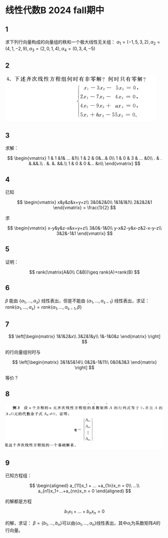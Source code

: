 # 线性代数B 2024 fall期中

## 1

求下列行向量构成的向量组的秩和一个极大线性无关组：
$\alpha_1 = (-1,5,3,2), \alpha_2 = (4,1,-2,9), \alpha_3 = (2,0,1,4), \alpha_4 = (0,3,4,-5)$

## 2

<img src="https://raw.githubusercontent.com/stur007/img/main/img/202412281002113.png" alt="image-20241030194333299" style="zoom:50%;" />

## 3

求解：

$$
\begin{vmatrix}
1 & 1 &1& ... &1\\
1 & 2 & 0&...& 0\\
1 & 0 & 3 & ... &0\\
. & . &.&&.\\
. &. &. &&.\\
1 & 0 & 0 &... &n\\
\end{vmatrix}
$$

## 4

已知

$$
\begin{vmatrix}
x&y&z&x+y+z\\
3&0&2&0\\
1&1&1&1\\
2&2&2&1
\end{vmatrix}
= \frac{1}{2}
$$

求

$$
\begin{vmatrix}
x-y&y&z-x&x+y+z\\
3&0&-1&0\\
y-x&2-y&x-z&2-x-y-z\\
3&2&-1&1
\end{vmatrix}
$$


## 5

证明：

$$
rank(\matrix{A&0\\
C&B})\geq rank(A)+rank(B)
$$

## 6

$\beta$ 能由 $\{\alpha_1, ..., \alpha_s\}$ 线性表出，但是不能由 $\{\alpha_1, ..., \alpha_{s-1}\}$ 线性表出，求证：
$rank\{\alpha_1,...,\alpha_s\} = rank\{\alpha_1, ..., \alpha_{s-1}, \beta\}$

## 7

$$
\left[\begin{matrix}
1&1&2&x\\
3&2&1&y\\
1&-1&0&z
\end{matrix}
\right]
$$

的行向量组何时与

$$
\left[\begin{matrix}
3&1&5&14\\
0&2&-1&11\\
0&0&3&3
\end{matrix}
\right]
$$

等价？

## 8

<img src="https://raw.githubusercontent.com/stur007/img/main/img/202412281004242.png" alt="image-20241030195044117" style="zoom:50%;" />

## 9

已知方程组：

$$
\begin{aligned}
a_{11}x_1 + ... +a_{1n}x_n = 0\\
...\\
a_{n1}x_1+...+a_{nn}x_n = 0
\end{aligned}
$$

的解都是方程

$$
b_1 x_1 +... +b_n x_n = 0
$$

的解，求证：
$\beta = \{b_1, ..., b_n\}$可以由$\{\alpha_1, ... ,\alpha_n\}$线性表出，其中$\alpha_i$为系数矩阵$A$的行向量。

